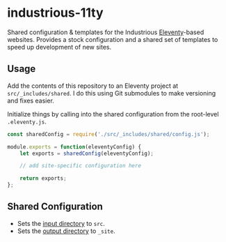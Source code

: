 # industrious-11ty

Shared configuration &amp; templates for the Industrious [Eleventy](https://www.11ty.dev/)-based websites. Provides a stock configuration and a shared set of templates to speed up development of new sites.

## Usage

Add the contents of this repository to an Eleventy project at `src/_includes/shared`. I do this using Git submodules to make versioning and fixes easier.

Initialize things by calling into the shared configuration from the root-level `.eleventy.js`.

```js
const sharedConfig = require('./src/_includes/shared/config.js');

module.exports = function(eleventyConfig) {
	let exports = sharedConfig(eleventyConfig);

	// add site-specific configuration here

	return exports;
};
```

## Shared Configuration

- Sets the [input directory](https://www.11ty.dev/docs/config/#input-directory) to `src`.
- Sets the [output directory](https://www.11ty.dev/docs/config/#output-directory) to `_site`.

